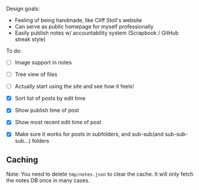 Design goals:

- Feeling of being handmade, like Cliff Stoll's website
- Can serve as public homepage for myself professionally
- Easily publish notes w/ accountability system (Scrapbook / GitHub streak style)

To do:

- [ ] Image support in notes
- [ ] Tree view of files
- [ ] Actually start using the site and see how it feels!

- [x] Sort list of posts by edit time
- [x] Show publish time of post
- [x] Show most recent edit time of post
- [x] Make sure it works for posts in subfolders, and sub-sub(and sub-sub-sub...) folders

## Caching

Note: You need to delete `tmp/notes.json` to clear the cache. It will only fetch the notes DB once in many cases.
